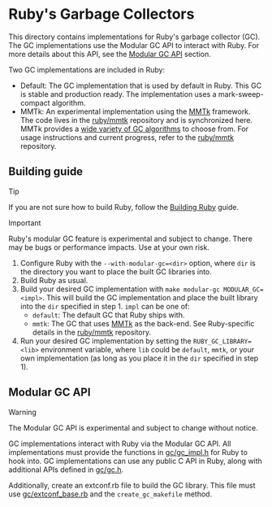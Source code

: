 # Ruby's Garbage Collectors

This directory contains implementations for Ruby's garbage collector (GC). The GC implementations use the Modular GC API to interact with Ruby. For more details about this API, see the [Modular GC API](#modular-gc-api) section.

Two GC implementations are included in Ruby:

- Default: The GC implementation that is used by default in Ruby. This GC is stable and production ready. The implementation uses a mark-sweep-compact algorithm.
- MMTk: An experimental implementation using the [MMTk](https://www.mmtk.io/) framework. The code lives in the [ruby/mmtk](https://github.com/ruby/mmtk) repository and is synchronized here. MMTk provides a [wide variety of GC algorithms](https://www.mmtk.io/status#implemented-collectors) to choose from. For usage instructions and current progress, refer to the [ruby/mmtk](https://github.com/ruby/mmtk) repository.

## Building guide

> [!TIP]
> If you are not sure how to build Ruby, follow the [Building Ruby](https://docs.ruby-lang.org/en/master/contributing/building_ruby_md.html) guide.

> [!IMPORTANT]
> Ruby's modular GC feature is experimental and subject to change. There may be bugs or performance impacts. Use at your own risk.

1. Configure Ruby with the `--with-modular-gc=<dir>` option, where `dir` is the directory you want to place the built GC libraries into.
2. Build Ruby as usual.
3. Build your desired GC implementation with `make modular-gc MODULAR_GC=<impl>`. This will build the GC implementation and place the built library into the `dir` specified in step 1. `impl` can be one of:
    - `default`: The default GC that Ruby ships with.
    - `mmtk`: The GC that uses [MMTk](https://www.mmtk.io/) as the back-end. See Ruby-specific details in the [ruby/mmtk](https://github.com/ruby/mmtk) repository.
4. Run your desired GC implementation by setting the `RUBY_GC_LIBRARY=<lib>` environment variable, where `lib` could be `default`, `mmtk`, or your own implementation (as long as you place it in the `dir` specified in step 1).

## Modular GC API

> [!WARNING]
> The Modular GC API is experimental and subject to change without notice.

GC implementations interact with Ruby via the Modular GC API. All implementations must provide the functions in [gc/gc_impl.h](https://github.com/ruby/ruby/blob/master/gc/gc_impl.h) for Ruby to hook into. GC implementations can use any public C API in Ruby, along with additional APIs defined in [gc/gc.h](https://github.com/ruby/ruby/blob/master/gc/gc.h).

Additionally, create an extconf.rb file to build the GC library. This file must use [gc/extconf_base.rb](https://github.com/ruby/ruby/blob/master/gc/extconf_base.rb) and the `create_gc_makefile` method.
